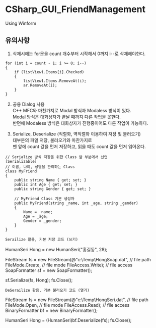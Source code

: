 # CSharp_GUI_FriendManagement
Using Winform

## 유의사항
1. 삭제시에는 for문을 count 개수부터 시작해서 0까지 i--로 삭제해야한다.
```
for (int i = count - 1; i >= 0; i--)
{
    if (listView1.Items[i].Checked)
    {
        listView1.Items.RemoveAt(i);
        ar.RemoveAt(i);
    }
}
```
2. 공용 Dialog 사용  
C++ MFC와 마찬가지로 Modal 방식과 Modaless 방식이 있다.  
Modal 방식은 대화상자가 끝날 때까지 다른 작업을 못한다.  
반면에 Modaless 방식은 대화상자가 진행중이어도 다른 작업이 가능하다.  

3. Serialize, Deserialize (직렬화, 역직렬화 이용하여 저장 및 불러오기)  
대부분의 파일 저장, 불러오기와 마찬가지로  
맨 앞에 count 값을 먼저 저장하고, 읽을 때도 count 값을 먼저 읽어온다.  
```
// Serialize 방식 저장을 위한 Class 앞 부분에서 선언
[Serializable]
// 이름, 나이, 성별을 관리하는 Class
class MyFriend
{
    public string Name { get; set; }
    public int Age { get; set; }
    public string Gender { get; set; }

    // MyFriend Class 기본 생성자
    public MyFriend(string _name, int _age, string _gender)
    {
        Name = _name;
        Age = _age;
        Gender = _gender;
    }
} 

Serailize 활용, 기본 저장 코드 (쓰기)
```
HumanSeri Hong = new HumanSeri("홍길동", 28);

FileStream fs = new FileStream(@"c:\Temp\HongSoap.dat",   // file path
                                FileMode.Create,          // file mode
                                FileAccess.Write);        // file access
SoapFormatter sf = new SoapFormatter();

sf.Serialize(fs, Hong);
fs.Close();
```
DeSerailize 활용, 기본 불러오기 코드 (열기)
```
FileStream fs = new FileStream(@"c:\Temp\HongSeri.dat",   // file path
                               FileMode.Open,             // file mode
                               FileAccess.Read);          // file access
BinaryFormatter bf = new BinaryFormatter();

HumanSeri Hong = (HumanSeri)bf.Deserialize(fs);
fs.Close();
```
